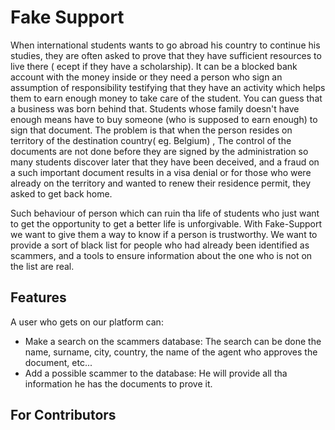 # Fake Support

When international students wants to go abroad his country to continue his studies,
they are often asked to prove that they have sufficient resources to live there (
ecept if they have a scholarship). It can be a blocked bank account with the money inside
or they need a person who sign an assumption of responsibility testifying that they have an activity
which helps them to earn enough money to take care of the student. You can guess that a business was born
behind that. Students whose family doesn't have enough means have to buy someone (who is supposed to earn enough)
to sign that document. The problem is that when the person resides on territory of the destination country( eg. Belgium)
,
The control of the documents are not done before they are signed by the administration so many students discover later
that they have been deceived, and a fraud on a such important document results in a visa denial or for those
who were already on the territory and wanted to renew their residence permit, they asked to get back home.

Such behaviour of person which can ruin tha life of students who just want to get the opportunity to get a better life
is unforgivable. With Fake-Support we want to give them a way to know if a person is trustworthy. We want to provide a
sort of black list for people who had already been identified as scammers, and a tools to ensure information about the
one who is not on the list are real.

## Features

A user who gets on our platform can:

- Make a search on the scammers database: The search can be done the name, surname, city, country, the name of
  the agent who approves the document, etc...
- Add a possible scammer to the database: He will provide all tha information he has the documents to prove it.

## For Contributors


